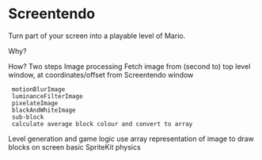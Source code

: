 # Screentendo

Turn part of your screen into a playable level of Mario.

Why?

How?
 Two steps
   Image processing
     Fetch image from (second to) top level window, at coordinates/offset from Screentendo window

     motionBlurImage
     luminanceFilterImage
     pixelateImage
     blackAndWhiteImage
     sub-block
     calculate average block colour and convert to array

   Level generation and game logic
     use array representation of image to draw blocks on screen
     basic SpriteKit physics
